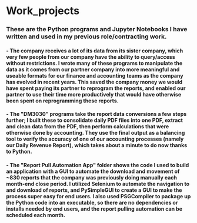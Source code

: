 # Work_projects
### These are the Python programs and Jupyter Notebooks I have written and used in my previous role/contracting work.
#### - The company receives a lot of its data from its sister company, which very few people from our company have the ability to query/access without restrictions. I wrote many of these programs to manipulate the data as it comes from our partner company into more meaningful and useable formats for our finance and accounting teams as the company has evolved in recent years. This saved the company money we would have spent paying its partner to reprogram the reports, and enabled our partner to use their time more productively that would have otherwise been spent on reprogramming these reports.
#### - The "DM3030" programs take the report data conversions a few steps further; I built these to consolidate daily PDF files into one PDF, extract and clean data from the PDF, then perform calculations that were otherwise done by accounting. They use the final output as a balancing tool to verify the accuracy of one of our accounting processes (namely our Daily Revenue Report), which takes about a minute to do now thanks to Python.
#### - The "Report Pull Automation App" folder shows the code I used to build an application with a GUI to automate the download and movement of ~830 reports that the company was previously doing manually each month-end close period. I utilized Selenium to automate the navigation to and download of reports, and PySimpleGUI to create a GUI to make the process super easy for end users. I also used PSGCompiler to package up the Python code into an executable, so there are no dependencies or installs needed by end users, and the report pulling automation can be scheduled each month.
